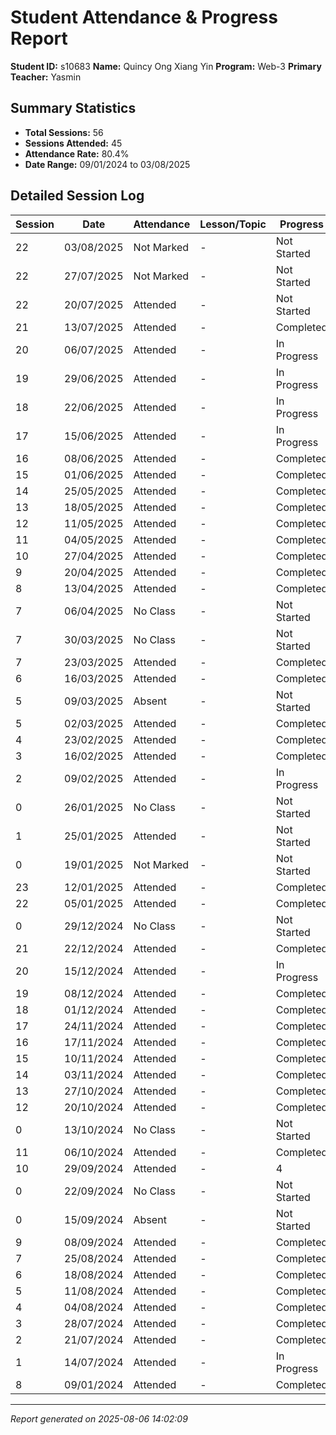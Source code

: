 # Student Attendance & Progress Report

**Student ID:** s10683
**Name:** Quincy Ong Xiang Yin
**Program:** Web-3
**Primary Teacher:** Yasmin

## Summary Statistics
- **Total Sessions:** 56
- **Sessions Attended:** 45
- **Attendance Rate:** 80.4%
- **Date Range:** 09/01/2024 to 03/08/2025

## Detailed Session Log

| Session | Date | Attendance | Lesson/Topic | Progress |
|---------|------|------------|--------------|----------|
| 22 | 03/08/2025 | Not Marked | - | Not Started |
| 22 | 27/07/2025 | Not Marked | - | Not Started |
| 22 | 20/07/2025 | Attended | - | Not Started |
| 21 | 13/07/2025 | Attended | - | Completed |
| 20 | 06/07/2025 | Attended | - | In Progress |
| 19 | 29/06/2025 | Attended | - | In Progress |
| 18 | 22/06/2025 | Attended | - | In Progress |
| 17 | 15/06/2025 | Attended | - | In Progress |
| 16 | 08/06/2025 | Attended | - | Completed |
| 15 | 01/06/2025 | Attended | - | Completed |
| 14 | 25/05/2025 | Attended | - | Completed |
| 13 | 18/05/2025 | Attended | - | Completed |
| 12 | 11/05/2025 | Attended | - | Completed |
| 11 | 04/05/2025 | Attended | - | Completed |
| 10 | 27/04/2025 | Attended | - | Completed |
| 9 | 20/04/2025 | Attended | - | Completed |
| 8 | 13/04/2025 | Attended | - | Completed |
| 7 | 06/04/2025 | No Class | - | Not Started |
| 7 | 30/03/2025 | No Class | - | Not Started |
| 7 | 23/03/2025 | Attended | - | Completed |
| 6 | 16/03/2025 | Attended | - | Completed |
| 5 | 09/03/2025 | Absent | - | Not Started |
| 5 | 02/03/2025 | Attended | - | Completed |
| 4 | 23/02/2025 | Attended | - | Completed |
| 3 | 16/02/2025 | Attended | - | Completed |
| 2 | 09/02/2025 | Attended | - | In Progress |
| 0 | 26/01/2025 | No Class | - | Not Started |
| 1 | 25/01/2025 | Attended | - | Not Started |
| 0 | 19/01/2025 | Not Marked | - | Not Started |
| 23 | 12/01/2025 | Attended | - | Completed |
| 22 | 05/01/2025 | Attended | - | Completed |
| 0 | 29/12/2024 | No Class | - | Not Started |
| 21 | 22/12/2024 | Attended | - | Completed |
| 20 | 15/12/2024 | Attended | - | In Progress |
| 19 | 08/12/2024 | Attended | - | Completed |
| 18 | 01/12/2024 | Attended | - | Completed |
| 17 | 24/11/2024 | Attended | - | Completed |
| 16 | 17/11/2024 | Attended | - | Completed |
| 15 | 10/11/2024 | Attended | - | Completed |
| 14 | 03/11/2024 | Attended | - | Completed |
| 13 | 27/10/2024 | Attended | - | Completed |
| 12 | 20/10/2024 | Attended | - | Completed |
| 0 | 13/10/2024 | No Class | - | Not Started |
| 11 | 06/10/2024 | Attended | - | Completed |
| 10 | 29/09/2024 | Attended | - | 4 |
| 0 | 22/09/2024 | No Class | - | Not Started |
| 0 | 15/09/2024 | Absent | - | Not Started |
| 9 | 08/09/2024 | Attended | - | Completed |
| 7 | 25/08/2024 | Attended | - | Completed |
| 6 | 18/08/2024 | Attended | - | Completed |
| 5 | 11/08/2024 | Attended | - | Completed |
| 4 | 04/08/2024 | Attended | - | Completed |
| 3 | 28/07/2024 | Attended | - | Completed |
| 2 | 21/07/2024 | Attended | - | Completed |
| 1 | 14/07/2024 | Attended | - | In Progress |
| 8 | 09/01/2024 | Attended | - | Completed |

---
*Report generated on 2025-08-06 14:02:09*